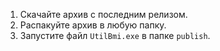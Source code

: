 1. Скачайте архив с последним релизом.
2. Распакуйте архив в любую папку.
3. Запустите файл `UtilBmi.exe` в папке `publish`.